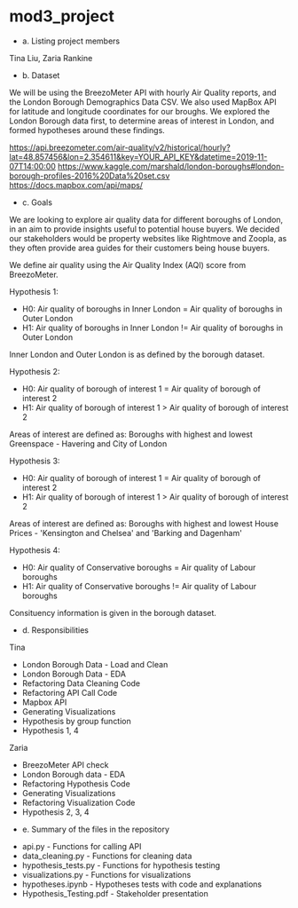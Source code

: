 # mod3_project


* a. Listing project members

Tina Liu, Zaria Rankine


* b. Dataset

We will be using the BreezoMeter API with hourly Air Quality reports, and the London Borough Demographics Data CSV.
We also used MapBox API for latitude and longitude coordinates for our broughs. We explored the London Borough data first, to determine areas of interest in London, and formed hypotheses around these findings.

https://api.breezometer.com/air-quality/v2/historical/hourly?lat=48.857456&lon=2.354611&key=YOUR_API_KEY&datetime=2019-11-07T14:00:00
https://www.kaggle.com/marshald/london-boroughs#london-borough-profiles-2016%20Data%20set.csv
https://docs.mapbox.com/api/maps/


* c. Goals

We are looking to explore air quality data for different boroughs of London, in an aim to provide insights useful to potential house buyers. We decided our stakeholders would be property websites like Rightmove and Zoopla, as they often provide area guides for their customers being house buyers.

We define air quality using the Air Quality Index (AQI) score from BreezoMeter.

Hypothesis 1:

- H0: Air quality of boroughs in Inner London = Air quality of boroughs in Outer London
- H1: Air quality of boroughs in Inner London != Air quality of boroughs in Outer London

Inner London and Outer London is as defined by the borough dataset.

Hypothesis 2:

- H0: Air quality of borough of interest 1 = Air quality of borough of interest 2
- H1: Air quality of borough of interest 1 > Air quality of borough of interest 2

Areas of interest are defined as:
Boroughs with highest and lowest Greenspace - Havering and City of London

Hypothesis 3:

- H0: Air quality of borough of interest 1 = Air quality of borough of interest 2
- H1: Air quality of borough of interest 1 > Air quality of borough of interest 2

Areas of interest are defined as:
Boroughs with highest and lowest House Prices - 'Kensington and Chelsea' and 'Barking and Dagenham'

Hypothesis 4:

- H0: Air quality of Conservative boroughs = Air quality of Labour boroughs
- H1: Air quality of Conservative boroughs != Air quality of Labour boroughs

Consituency information is given in the borough dataset.


* d. Responsibilities

Tina
- London Borough Data - Load and Clean
- London Borough Data - EDA
- Refactoring Data Cleaning Code
- Refactoring API Call Code
- Mapbox API
- Generating Visualizations
- Hypothesis by group function
- Hypothesis 1, 4


Zaria
- BreezoMeter API check
- London Borough data - EDA
- Refactoring Hypothesis Code
- Generating Visualizations
- Refactoring Visualization Code
- Hypothesis 2, 3, 4

* e. Summary of the files in the repository

- api.py - Functions for calling API
- data_cleaning.py - Functions for cleaning data
- hypothesis_tests.py - Functions for hypothesis testing
- visualizations.py - Functions for visualizations
- hypotheses.ipynb - Hypotheses tests with code and explanations
- Hypothesis_Testing.pdf - Stakeholder presentation
